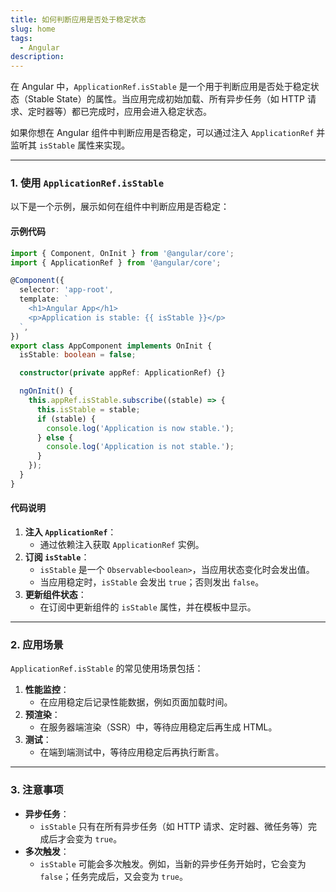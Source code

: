 ```yaml
---
title: 如何判断应用是否处于稳定状态
slug: home
tags: 
  - Angular
description:
---
```


在 Angular 中，`ApplicationRef.isStable` 是一个用于判断应用是否处于稳定状态（Stable State）的属性。当应用完成初始加载、所有异步任务（如 HTTP 请求、定时器等）都已完成时，应用会进入稳定状态。

如果你想在 Angular 组件中判断应用是否稳定，可以通过注入 `ApplicationRef` 并监听其 `isStable` 属性来实现。

---

### **1. 使用 `ApplicationRef.isStable`**
以下是一个示例，展示如何在组件中判断应用是否稳定：

#### **示例代码**
```typescript
import { Component, OnInit } from '@angular/core';
import { ApplicationRef } from '@angular/core';

@Component({
  selector: 'app-root',
  template: `
    <h1>Angular App</h1>
    <p>Application is stable: {{ isStable }}</p>
  `,
})
export class AppComponent implements OnInit {
  isStable: boolean = false;

  constructor(private appRef: ApplicationRef) {}

  ngOnInit() {
    this.appRef.isStable.subscribe((stable) => {
      this.isStable = stable;
      if (stable) {
        console.log('Application is now stable.');
      } else {
        console.log('Application is not stable.');
      }
    });
  }
}
```

#### **代码说明**
1. **注入 `ApplicationRef`**：
   - 通过依赖注入获取 `ApplicationRef` 实例。
2. **订阅 `isStable`**：
   - `isStable` 是一个 `Observable<boolean>`，当应用状态变化时会发出值。
   - 当应用稳定时，`isStable` 会发出 `true`；否则发出 `false`。
3. **更新组件状态**：
   - 在订阅中更新组件的 `isStable` 属性，并在模板中显示。

---

### **2. 应用场景**
`ApplicationRef.isStable` 的常见使用场景包括：
1. **性能监控**：
   - 在应用稳定后记录性能数据，例如页面加载时间。
2. **预渲染**：
   - 在服务器端渲染（SSR）中，等待应用稳定后再生成 HTML。
3. **测试**：
   - 在端到端测试中，等待应用稳定后再执行断言。

---

### **3. 注意事项**
- **异步任务**：
  - `isStable` 只有在所有异步任务（如 HTTP 请求、定时器、微任务等）完成后才会变为 `true`。
- **多次触发**：
  - `isStable` 可能会多次触发。例如，当新的异步任务开始时，它会变为 `false`；任务完成后，又会变为 `true`。
